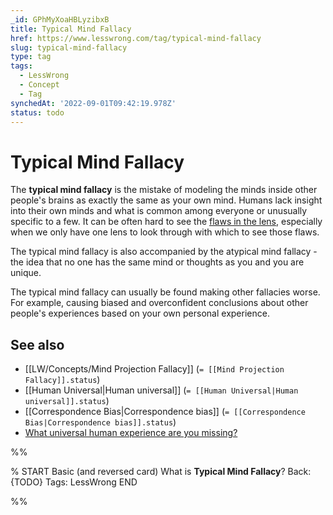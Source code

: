 ```yaml
---
_id: GPhMyXoaHBLyzibxB
title: Typical Mind Fallacy
href: https://www.lesswrong.com/tag/typical-mind-fallacy
slug: typical-mind-fallacy
type: tag
tags:
  - LessWrong
  - Concept
  - Tag
synchedAt: '2022-09-01T09:42:19.978Z'
status: todo
---
```


# Typical Mind Fallacy

The **typical mind fallacy** is the mistake of modeling the minds inside other people's brains as exactly the same as your own mind. Humans lack insight into their own minds and what is common among everyone or unusually specific to a few. It can be often hard to see the [flaws in the lens](https://www.lesswrong.com/lw/jm/the_lens_that_sees_its_flaws/), especially when we only have one lens to look through with which to see those flaws.

The typical mind fallacy is also accompanied by the atypical mind fallacy - the idea that no one has the same mind or thoughts as you and you are unique.

The typical mind fallacy can usually be found making other fallacies worse. For example, causing biased and overconfident conclusions about other people's experiences based on your own personal experience.

## **See also**

- [[LW/Concepts/Mind Projection Fallacy]] (`= [[Mind Projection Fallacy]].status`)
- [[Human Universal|Human universal]] (`= [[Human Universal|Human universal]].status`)
- [[Correspondence Bias|Correspondence bias]] (`= [[Correspondence Bias|Correspondence bias]].status`)
- [What universal human experience are you missing?](https://slatestarcodex.com/2014/03/17/what-universal-human-experiences-are-you-missing-without-realizing-it)


%%

% START
Basic (and reversed card)
What is **Typical Mind Fallacy**?
Back: {TODO}
Tags: LessWrong
END

%%
	
